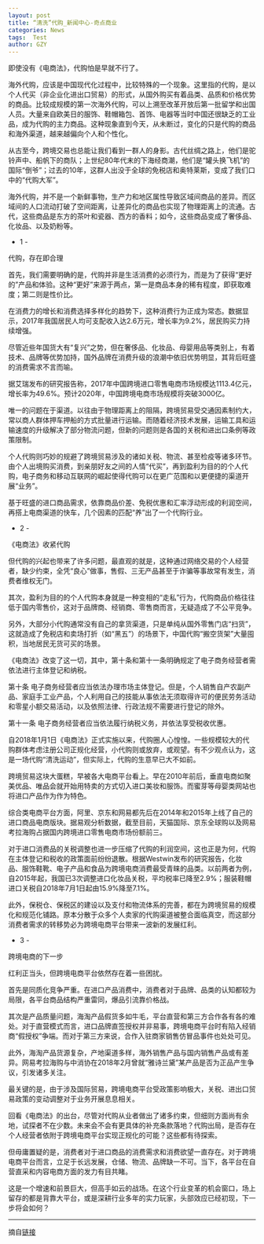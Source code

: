 ```yaml
---
layout: post
title: “清洗”代购_新闻中心-奇点商业
categories: News
tags:  Test
author: GZY
---
```


即使没有《电商法》，代购怕是早就不行了。

海外代购，应该是中国现代化过程中，比较特殊的一个现象。这里指的代购，是以个人代买（非企业化进出口贸易）的形式，从国外购买有着品类、品质和价格优势的商品。比较成规模的第一次海外代购，可以上溯至改革开放后第一批留学和出国人员。大量来自欧美日的服饰、鞋帽箱包、首饰、电器等当时中国还很缺乏的工业品，成为代购的主力商品。这种现象直到今天，从未断过，变化的只是代购的商品和海外渠道，越来越偏向个人和个性化。

从古至今，跨境交易也总能让我们看到一群人的身影。古代丝绸之路上，他们是驼铃声中、船帆下的商队；上世纪80年代末的下海经商潮，他们是“罐头换飞机”的国际“倒爷”；过去的10年，这群人出没于全球的免税店和奥特莱斯，变成了我们口中的“代购大军”。

海外代购，并不是一个新鲜事物，生产力和地区属性导致区域间商品的差异。而区域间的人口流动打破了空间距离，让差异化的商品也实现了物理距离上的流通。古代，这些商品是东方的茶叶和瓷器、西方的香料；如今，这些商品变成了奢侈品、化妆品、以及奶粉等。

- 1 -

代购，存在即合理



首先，我们需要明确的是，代购并非是生活消费的必须行为，而是为了获得“更好的”产品和体验。这种“更好”来源于两点，第一是商品本身的稀有程度，即获取难度；第二则是性价比。

在消费力的增长和消费选择多样化的趋势下，这种消费行为正成为常态。数据显示，2017年我国居民人均可支配收入达2.6万元，增长率为9.2%，居民购买力持续增强。

尽管近些年国货大有“复兴”之势，但在奢侈品、化妆品、母婴用品等类别上，有着技术、品牌等优势加持，国外品牌在消费升级的浪潮中依旧优势明显，其背后旺盛的消费需求不言而喻。

据艾瑞发布的研究报告称，2017年中国跨境进口零售电商市场规模达1113.4亿元，增长率为49.6%。预计2020年，中国跨境电商市场规模将突破3000亿。

唯一的问题在于渠道。以往由于物理距离上的阻隔，跨境贸易受交通因素制约大，常以商人群体押车押船的方式批量进行运输。而随着经济技术发展，运输工具和运输速度的升级解决了部分物流问题，但新的问题则是各国的关税和进出口条例等政策限制。

个人代购则巧妙的规避了跨境贸易涉及的诸如关税、物流、甚至检疫等诸多环节。由个人出境购买消费，到亲朋好友之间的人情“代买”，再到盈利为目的的个人代购，电子商务和移动互联网的崛起使得代购可以在更广范围和以更便捷的渠道开展“业务”。

基于旺盛的进口商品需求，依靠商品价差、免税优惠和汇率浮动形成的利润空间，再搭上电商渠道的快车，几个因素的匹配“养”出了一个代购行业。

- 2 -

《电商法》收紧代购

但代购的兴起也带来了许多问题，最直观的就是，这种通过网络交易的个人经营者，缺少约束，全凭“良心”做事，售假、三无产品甚至于诈骗等事故常有发生，消费者维权无门。

其次，盈利为目的的个人代购本身就是一种变相的“走私”行为，代购商品价格往往低于国内零售价，这对于品牌商、经销商、零售商而言，无疑造成了不公平竞争。

另外，大部分小代购通常没有自己的拿货渠道，只是单纯从国外零售门店“扫货”，这就造成了免税店和卖场打折（如“黑五”）的场景下，中国代购“搬空货架”大量囤积，当地居民无货可买的场景。

《电商法》改变了这一切，其中，第十条和第十一条明确规定了电子商务经营者需依法进行主体登记和纳税。

第十条 电子商务经营者应当依法办理市场主体登记。但是，个人销售自产农副产品、家庭手工业产品，个人利用自己的技能从事依法无须取得许可的便民劳务活动和零星小额交易活动，以及依照法律、行政法规不需要进行登记的除外。

第十一条 电子商务经营者应当依法履行纳税义务，并依法享受税收优惠。

自2018年1月1日《电商法》正式实施以来，代购圈人心惶惶。一些规模较大的代购群体考虑注册公司正规化经营，小代购则或放弃，或观望。有不少观点认为，这是一场代购“清洗运动”，但实际上，代购的生意早已大不如前。

跨境贸易这块大蛋糕，早被各大电商平台看上。早在2010年前后，垂直电商如聚美优品、唯品会就开始用特卖的方式切入进口美妆和服饰。而蜜芽等母婴类网站也将进口产品作为作为特色。

综合类电商平台方面，阿里、京东和网易都先后在2014年和2015年上线了自己的进口商品电商版块。据易观分析数据，截至目前，天猫国际、京东全球购以及网易考拉海购占据国内跨境进口零售电商市场份额前三。

对于进口消费品的关税调整也进一步压缩了代购的利润空间，这也正是为何，代购在主体登记和税收的政策面前纷纷退散。根据Westwin发布的研究报告，化妆品、服饰鞋靴、电子产品和食品为跨境电商消费最受青睐的品类。以前两者为例，自2015年起，我国已3次调整进口化妆品关税，平均税率已降至2.9%；服装鞋帽进口关税自2018年7月1日起由15.9%降至7.1%。

此外，保税仓、保税区的建设以及支付和物流体系的完善，都在为跨境贸易的规模化和规范化铺路。原本分散于众多个人卖家的代购渠道被整合面临真空，而这部分消费者需求的转移势必为跨境电商平台带来一波新的发展红利。

- 3 -

跨境电商的下一步

红利正当头，但跨境电商平台依然存在着一些困扰。

首先是同质化竞争严重。在进口产品消费中，消费者对于品牌、品类的认知都较为局限，各平台商品结构严重雷同，爆品引流靠价格战。

其次是产品质量问题，海淘产品假货多如牛毛，平台直营和第三方合作各有各的难处。对于直营模式而言，进口品牌直签授权并非易事，跨境电商平台时有陷入经销商“假授权”争端。而对于第三方来说，合作入驻商家销售仿冒品事件也处处可见。

此外，海淘产品货源复杂，产地渠道多样，海外销售产品与国内销售产品或有差异。网易考拉海购与中消协在2018年2月曾就“雅诗兰黛”某产品是否为正品产生争议，引发诸多关注。

最关键的是，由于涉及国际贸易，跨境电商平台受政策影响极大，关税、进出口贸易政策的变动调整对于业务开展息息相关。

回看《电商法》的出台，尽管对代购从业者做出了诸多约束，但细则方面尚有余地，试探者不在少数。未来会不会有更具体的补充条款落地？代购出局，是否存在个人经营者依附于跨境电商平台实现正规化的可能？这些都有待探索。

但毋庸置疑的是，消费者对于进口商品的消费需求和消费欲望一直存在。对于跨境电商平台而言，立足于长远发展，仓储、物流、品牌缺一不可。当下，各平台在自营直采和内容电商方面的发力有目共睹。

这是一个增速和前景巨大，但高手如云的战场。在这个行业变革的机会窗口，场上留存的都是背靠大平台，或是深耕行业多年的实力玩家，头部效应已经初现，下一步将会如何？

*****

摘自[链接](http://tj.iqidian.com/news/24kuaixun/2019_01_16-51843176_0.html)